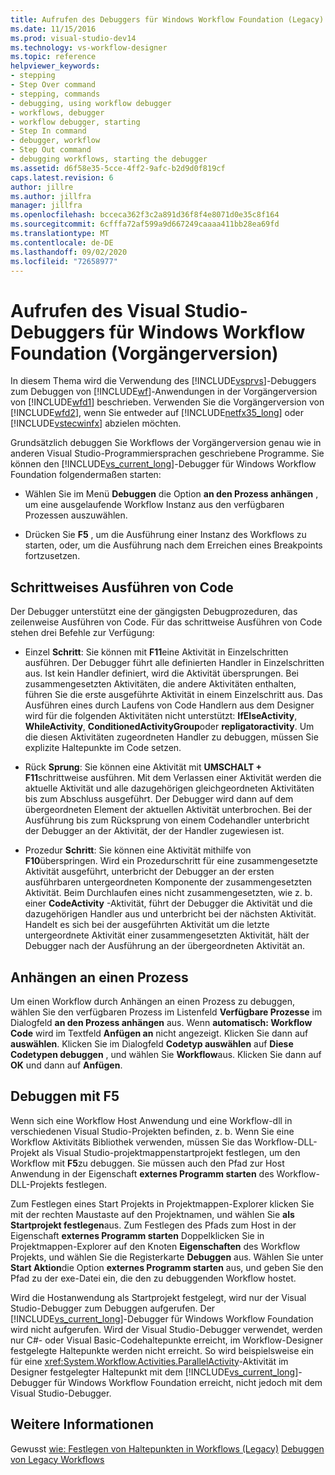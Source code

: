 ```yaml
---
title: Aufrufen des Debuggers für Windows Workflow Foundation (Legacy) | Microsoft-Dokumentation
ms.date: 11/15/2016
ms.prod: visual-studio-dev14
ms.technology: vs-workflow-designer
ms.topic: reference
helpviewer_keywords:
- stepping
- Step Over command
- stepping, commands
- debugging, using workflow debugger
- workflows, debugger
- workflow debugger, starting
- Step In command
- debugger, workflow
- Step Out command
- debugging workflows, starting the debugger
ms.assetid: d6f58e35-5cce-4ff2-9afc-b2d9d0f819cf
caps.latest.revision: 6
author: jillre
ms.author: jillfra
manager: jillfra
ms.openlocfilehash: bcceca362f3c2a891d36f8f4e8071d0e35c8f164
ms.sourcegitcommit: 6cfffa72af599a9d667249caaaa411bb28ea69fd
ms.translationtype: MT
ms.contentlocale: de-DE
ms.lasthandoff: 09/02/2020
ms.locfileid: "72658977"
---
```

# <a name="invoking-the-visual-studio-debugger-for-windows-workflow-foundation-legacy"></a>Aufrufen des Visual Studio-Debuggers für Windows Workflow Foundation (Vorgängerversion)
In diesem Thema wird die Verwendung des [!INCLUDE[vsprvs](../includes/vsprvs-md.md)]-Debuggers zum Debuggen von [!INCLUDE[wf](../includes/wf-md.md)]-Anwendungen in der Vorgängerversion von [!INCLUDE[wfd1](../includes/wfd1-md.md)] beschrieben. Verwenden Sie die Vorgängerversion von [!INCLUDE[wfd2](../includes/wfd2-md.md)], wenn Sie entweder auf [!INCLUDE[netfx35_long](../includes/netfx35-long-md.md)] oder [!INCLUDE[vstecwinfx](../includes/vstecwinfx-md.md)] abzielen möchten.

 Grundsätzlich debuggen Sie Workflows der Vorgängerversion genau wie in anderen Visual Studio-Programmiersprachen geschriebene Programme. Sie können den [!INCLUDE[vs_current_long](../includes/vs-current-long-md.md)]-Debugger für Windows Workflow Foundation folgendermaßen starten:

- Wählen Sie im Menü **Debuggen** die Option **an den Prozess anhängen** , um eine ausgelaufende Workflow Instanz aus den verfügbaren Prozessen auszuwählen.

- Drücken Sie **F5** , um die Ausführung einer Instanz des Workflows zu starten, oder, um die Ausführung nach dem Erreichen eines Breakpoints fortzusetzen.

## <a name="stepping-through-code"></a>Schrittweises Ausführen von Code
 Der Debugger unterstützt eine der gängigsten Debugprozeduren, das zeilenweise Ausführen von Code. Für das schrittweise Ausführen von Code stehen drei Befehle zur Verfügung:

- Einzel **Schritt**: Sie können mit **F11**eine Aktivität in Einzelschritten ausführen. Der Debugger führt alle definierten Handler in Einzelschritten aus. Ist kein Handler definiert, wird die Aktivität übersprungen. Bei zusammengesetzten Aktivitäten, die andere Aktivitäten enthalten, führen Sie die erste ausgeführte Aktivität in einem Einzelschritt aus. Das Ausführen eines durch Laufens von Code Handlern aus dem Designer wird für die folgenden Aktivitäten nicht unterstützt: **IfElseActivity**, **WhileActivity**, **ConditionedActivityGroup**oder **repligatoractivity**. Um die diesen Aktivitäten zugeordneten Handler zu debuggen, müssen Sie explizite Haltepunkte im Code setzen.

- Rück **Sprung**: Sie können eine Aktivität mit **UMSCHALT + F11**schrittweise ausführen. Mit dem Verlassen einer Aktivität werden die aktuelle Aktivität und alle dazugehörigen gleichgeordneten Aktivitäten bis zum Abschluss ausgeführt. Der Debugger wird dann auf dem übergeordneten Element der aktuellen Aktivität unterbrochen. Bei der Ausführung bis zum Rücksprung von einem Codehandler unterbricht der Debugger an der Aktivität, der der Handler zugewiesen ist.

- Prozedur **Schritt**: Sie können eine Aktivität mithilfe von **F10**überspringen. Wird ein Prozedurschritt für eine zusammengesetzte Aktivität ausgeführt, unterbricht der Debugger an der ersten ausführbaren untergeordneten Komponente der zusammengesetzten Aktivität. Beim Durchlaufen eines nicht zusammengesetzten, wie z. b. einer **CodeActivity** -Aktivität, führt der Debugger die Aktivität und die dazugehörigen Handler aus und unterbricht bei der nächsten Aktivität. Handelt es sich bei der ausgeführten Aktivität um die letzte untergeordnete Aktivität einer zusammengesetzten Aktivität, hält der Debugger nach der Ausführung an der übergeordneten Aktivität an.

## <a name="attaching-to-a-process"></a>Anhängen an einen Prozess
 Um einen Workflow durch Anhängen an einen Prozess zu debuggen, wählen Sie den verfügbaren Prozess im Listenfeld **Verfügbare Prozesse** im Dialogfeld **an den Prozess anhängen** aus. Wenn **automatisch: Workflow Code** wird im Textfeld **Anfügen an** nicht angezeigt. Klicken Sie dann auf **auswählen**. Klicken Sie im Dialogfeld **Codetyp auswählen** auf **Diese Codetypen debuggen** , und wählen Sie **Workflow**aus. Klicken Sie dann auf **OK** und dann auf **Anfügen**.

## <a name="debugging-with-f5"></a>Debuggen mit F5
 Wenn sich eine Workflow Host Anwendung und eine Workflow-dll in verschiedenen Visual Studio-Projekten befinden, z. b. Wenn Sie eine Workflow Aktivitäts Bibliothek verwenden, müssen Sie das Workflow-DLL-Projekt als Visual Studio-projektmappenstartprojekt festlegen, um den Workflow mit **F5**zu debuggen. Sie müssen auch den Pfad zur Host Anwendung in der Eigenschaft **externes Programm starten** des Workflow-DLL-Projekts festlegen.

 Zum Festlegen eines Start Projekts in Projektmappen-Explorer klicken Sie mit der rechten Maustaste auf den Projektnamen, und wählen Sie **als Startprojekt festlegen**aus. Zum Festlegen des Pfads zum Host in der Eigenschaft **externes Programm starten** Doppelklicken Sie in Projektmappen-Explorer auf den Knoten **Eigenschaften** des Workflow Projekts, und wählen Sie die Registerkarte **Debuggen** aus. Wählen Sie unter **Start Aktion**die Option **externes Programm starten** aus, und geben Sie den Pfad zu der exe-Datei ein, die den zu debuggenden Workflow hostet.

 Wird die Hostanwendung als Startprojekt festgelegt, wird nur der Visual Studio-Debugger zum Debuggen aufgerufen. Der [!INCLUDE[vs_current_long](../includes/vs-current-long-md.md)]-Debugger für Windows Workflow Foundation wird nicht aufgerufen. Wird der Visual Studio-Debugger verwendet, werden nur C#- oder Visual Basic-Codehaltepunkte erreicht, im Workflow-Designer festgelegte Haltepunkte werden nicht erreicht. So wird beispielsweise ein für eine <xref:System.Workflow.Activities.ParallelActivity>-Aktivität im Designer festgelegter Haltepunkt mit dem [!INCLUDE[vs_current_long](../includes/vs-current-long-md.md)]-Debugger für Windows Workflow Foundation erreicht, nicht jedoch mit dem Visual Studio-Debugger.

## <a name="see-also"></a>Weitere Informationen
 Gewusst [wie: Festlegen von Haltepunkten in Workflows (Legacy)](../workflow-designer/how-to-set-breakpoints-in-workflows-legacy.md) [Debuggen von Legacy Workflows](../workflow-designer/debugging-legacy-workflows.md)